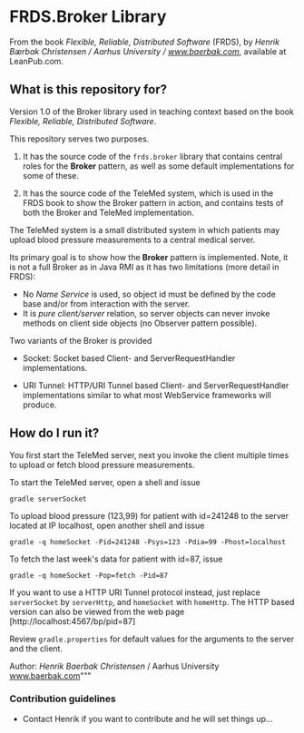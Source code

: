 FRDS.Broker Library
==============

From the book *Flexible, Reliable, Distributed Software* (FRDS), by
*Henrik Bærbak Christensen / Aarhus University / www.baerbak.com*,
available at LeanPub.com.

What is this repository for?
-----------

Version 1.0 of the Broker library used in teaching context based on
the book *Flexible, Reliable, Distributed Software*.

This repository serves two purposes.

  1. It has the source code of the `frds.broker` library that contains
       central roles for the **Broker** pattern, as well as some
       default implementations for some of these. 
       
  2. It has the source code of the TeleMed system, which is used in
       the FRDS book to show the Broker pattern in action, and
       contains tests of both the Broker and TeleMed implementation.

The TeleMed system is a small distributed system in which patients
may upload blood pressure measurements to a central medical server.

Its primary goal is to show how the **Broker** pattern is
implemented. Note, it is not a full Broker as in Java RMI as it has
two limitations (more detail in FRDS):
  
  * No *Name Service* is used, so object id must be defined by the
     code base and/or from interaction with the server.
  * It is *pure client/server* relation, so server objects can never
     invoke methods on client side objects (no Observer pattern
     possible).

Two variants of the Broker is provided

  * Socket: Socket based Client- and ServerRequestHandler implementations.

  * URI Tunnel: HTTP/URI Tunnel based Client- and ServerRequestHandler
    implementations similar to what most WebService frameworks will
    produce.


How do I run it?
---

You first start the TeleMed server, next you invoke the client
multiple times to upload or fetch blood pressure measurements.

To start the TeleMed server, open a shell and issue

    gradle serverSocket

To upload blood pressure (123,99) for patient with id=241248 to the
server located at IP localhost, open another shell and issue

    gradle -q homeSocket -Pid=241248 -Psys=123 -Pdia=99 -Phost=localhost

To fetch the last week's data for patient with id=87, issue

    gradle -q homeSocket -Pop=fetch -Pid=87
    
If you want to use a HTTP URI Tunnel protocol instead, just replace
`serverSocket` by `serverHttp`, and `homeSocket` with `homeHttp`. The
HTTP based version can also be viewed from the web page
[http://localhost:4567/bp/pid=87]
    
Review `gradle.properties` for default values for the arguments to the
server and the client.

  Author: *Henrik Baerbak Christensen* / Aarhus University
    	  www.baerbak.com"""


### Contribution guidelines ###

* Contact Henrik if you want to contribute and he will set things up...





